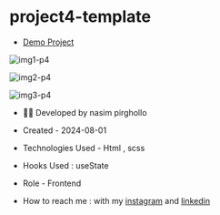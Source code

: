 # project4-template
- [Demo Project](https://nasim1380p.github.io/project4-template/)

  
![img1-p4](https://github.com/Nasim1380p/project4-template/assets/155636802/331926c0-a84e-4d8b-bdb1-e6cb11978bb1)

![img2-p4](https://github.com/Nasim1380p/project4-template/assets/155636802/c2d9ea6e-1361-4a84-a1b5-2ff7b496297b)


![img3-p4](https://github.com/Nasim1380p/project4-template/assets/155636802/90f4f437-d6ac-4cf5-aa5d-6bf5f5d5fa68)

- 👩‍🎓 Developed by nasim pirghollo

- Created - 2024-08-01

- Technologies Used - Html , scss  

- Hooks Used : useState 

- Role - Frontend

- How to reach me : with my [instagram](https://www.instagram.com/nasim-pirghollo-web) and [linkedin](https://www.linkedin.com/in/nasim-pirghollo-a783952a9/)
